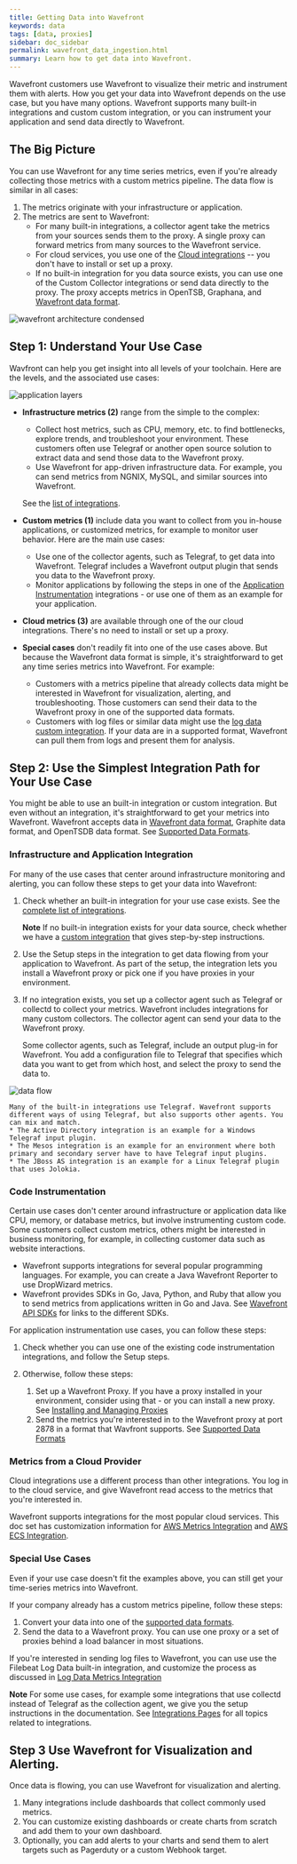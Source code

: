 ```yaml
---
title: Getting Data into Wavefront
keywords: data
tags: [data, proxies]
sidebar: doc_sidebar
permalink: wavefront_data_ingestion.html
summary: Learn how to get data into Wavefront.
---
```

Wavefront customers use Wavefront to visualize their metric and instrument them with alerts. How you get your data into Wavefront depends on the use case, but you have many options. Wavefront supports many built-in integrations and custom custom integration, or you can instrument your application and send data directly to Wavefront.

## The Big Picture

You can use Wavefront for any time series metrics, even if you're already collecting those metrics with a custom metrics pipeline. The data flow is similar in all cases:

1. The metrics originate with your infrastructure or application.
2. The metrics are sent to Wavefront:
    * For many built-in integrations, a collector agent take the metrics from your sources sends them to the proxy. A single proxy can forward metrics from many sources to the Wavefront service.
    * For cloud services, you use one of the [Cloud integrations](integrations_list.html#cloud) -- you don't have to install or set up a proxy.
    * If no built-in integration for you data source exists, you can use one of the Custom Collector integrations or send data directly to the proxy. The proxy accepts metrics in OpenTSB, Graphana, and [Wavefront data format](images/data_flow.png).

![wavefront architecture condensed](images/wavefront_architecture_condensed.svg)

## Step 1: Understand Your Use Case

Wavfront can help you get insight into all levels of your toolchain. Here are the levels, and the associated use cases:

![application layers](images/application_layers.svg)

- **Infrastructure metrics (2)** range from the simple to the complex:
   - Collect host metrics, such as CPU, memory, etc. to find bottlenecks, explore trends, and troubleshoot your environment. These customers often use Telegraf or another open source solution to extract data and send those data to the Wavefront proxy.
   - Use Wavefront for app-driven infrastructure data. For example, you can send metrics from NGNIX, MySQL, and similar sources into Wavefront.

   See the [list of integrations](integrations_list.html).
- **Custom metrics (1)** include data you want to collect from you in-house applications, or customized metrics, for example to monitor user behavior. Here are the main use cases:
    - Use one of the collector agents, such as Telegraf, to get data into Wavefront. Telegraf includes a Wavefront output plugin that sends you data to the Wavefront proxy.
    - Monitor applications by following the steps in one of the [Application Instrumentation](integrations_list.html#application-instrumentation) integrations - or use one of them as an example for your application.
- **Cloud metrics (3)** are available through one of the our cloud integrations. There's no need to install or set up a proxy.
- **Special cases** don't readily fit into one of the use cases above. But because the Wavefront data format is simple, it's straightforward to get any time series metrics into Wavefront. For example:
  - Customers with a metrics pipeline that already collects data might be interested in Wavefront for visualization, alerting, and troubleshooting. Those customers can send their data to the Wavefront proxy in one of the supported data formats.
  - Customers with log files or similar data might use the [log data custom integration](integrations_log_data.html). If your data are in a supported format, Wavefront can pull them from logs and present them for analysis.

## Step 2: Use the Simplest Integration Path for Your Use Case

You might be able to use an built-in integration or custom integration. But even without an integration, it's straightforward to get your metrics into Wavefront. Wavefront accepts data in [Wavefront data format](wavefront_data_format.html), Graphite data format, and OpenTSDB data format. See [Supported Data Formats](proxies.html#supported-data-formats).

### Infrastructure and Application Integration

For many of the use cases that center around infrastructure monitoring and alerting, you can follow these steps to get your data into Wavefront:
1. Check whether an built-in integration for your use case exists. See the [complete list of integrations](integrations_list.html).

   **Note** If no built-in integration exists for your data source, check whether we have a [custom integration](integrations.html#in-product-and-custom-integrations) that gives step-by-step instructions.
2. Use the Setup steps in the integration to get data flowing from your application to Wavefront.
    As part of the setup, the integration lets you install a Wavefront proxy or pick one if you have proxies in your environment.
3. If no integration exists, you set up a collector agent such as Telegraf or collectd to collect your metrics.
    Wavefront includes integrations for many custom collectors. The collector agent can send your data to the Wavefront proxy.

    Some collector agents, such as Telegraf, include an output plug-in for Wavefront. You add a configuration file to Telegraf that specifies which data you want to get from which host, and select the proxy to send the data to.

![data flow](images/data_flow.svg)

    Many of the built-in integrations use Telegraf. Wavefront supports different ways of using Telegraf, but also supports other agents. You can mix and match.
    * The Active Directory integration is an example for a Windows Telegraf input plugin.
    * The Mesos integration is an example for an environment where both primary and secondary server have to have Telegraf input plugins.
    * The JBoss AS integration is an example for a Linux Telegraf plugin that uses Jolokia.

### Code Instrumentation

Certain use cases don't center around infrastructure or application data like CPU, memory, or database metrics, but involve instrumenting custom code. Some customers collect custom metrics, others might be interested in business monitoring, for example, in collecting customer data such as website interactions.

* Wavefront supports integrations for several popular programming languages. For example, you can create a Java Wavefront Reporter to use DropWizard metrics.
* Wavefront provides SDKs in Go, Java, Python, and Ruby that allow you to send metrics from applications written in Go and Java. See [Wavefront API SDKs](wavefront_api.html#api-sdks) for links to the different SDKs.

For application instrumentation use cases, you can follow these steps:
1. Check whether you can use one of the existing code instrumentation integrations, and follow the Setup steps.
2. Otherwise, follow these steps:

   1. Set up a Wavefront Proxy. If you have a proxy installed in your environment, consider using that - or you can install a new proxy. See [Installing and Managing Proxies](proxies_installing.html)
   2. Send the metrics you're interested in to the Wavefront proxy at port 2878 in a format that Wavfront supports. See [Supported Data Formats](proxies.html#supported-data-formats)

### Metrics from a Cloud Provider

Cloud integrations use a different process than other integrations. You log in to the cloud service, and give Wavefront read access to the metrics that you're interested in.

Wavefront supports integrations for the most popular cloud services. This doc set has customization information for [AWS Metrics Integration](integrations_aws_metrics.html) and [AWS ECS Integration](integrations_aws_ecs.html).

### Special Use Cases

Even if your use case doesn't fit the examples above, you can still get your time-series metrics into Wavefront.

If your company already has a custom metrics pipeline, follow these steps:

1. Convert your data into one of the [supported data formats](proxies.html#supported-data-formats).
2. Send the data to a Wavefront proxy. You can use one proxy or a set of proxies behind a load balancer in most situations.

If you're interested in sending log files to Wavefront, you can use use the Filebeat Log Data built-in integration, and customize the process as discussed in [Log Data Metrics Integration](integrations_log_data.html)

**Note** For some use cases, for example some integrations that use collectd instead of Telegraf as the collection agent, we give you the setup instructions in the documentation. See [Integrations Pages](label_integrations.html) for all topics related to integrations.




## Step 3 Use Wavefront for Visualization and Alerting.

Once data is flowing, you can use Wavefront for visualization and alerting.

1. Many integrations include dashboards that collect commonly used metrics.
2. You can customize existing dashboards or create charts from scratch and add them to your own dashboard.
3. Optionally, you can add alerts to your charts and send them to alert targets such as Pagerduty or a custom Webhook target.
